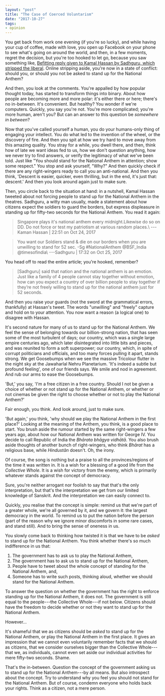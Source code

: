 ```yaml
---
layout: "post"
title: "The Case of Coerced Voluntarism"
date: "2017-10-27"
tags:
- opinion
---
```


You get back from work one evening (if you're so lucky), and while having your cup of coffee, made with love, you open up Facebook on your phone to see what's going on around the world, and then, in a few moments, regret the decision, but you're too hooked to let go, because you saw something like, [Befitting reply given to Kamal Hassan by Sadhguru, which stripped the liberal](http://theindianvoice.com/sadhguru-stripped-people-like-kamal-hassan-dont-want-stand-national-anthem/). Online stripping aside, you're now in a state of conflict: should you, or should you not be asked to stand up for the National Anthem?

And then, you look at the comments. You're appalled by how popular thought today, has started to transform things into binary. About how people are becoming more and more polar: it's either there or here; there's no in-between. It's convenient. But healthy? You wonder if we're computers. Quickly, you say you're not. You're more complicated; you're more human, aren't you? But can an answer to this question be _somewhere in between_?

Now that you've called yourself a human, you do your humans-only thing of engaging your intellect. You do what led to the invention of the wheel, or the discovery of fire. And then you spit at how we try hard to move away from this amazing quality. You stray for a while, you dwell there, and then, think how of late we want ideas fed to us, how we don't question anything, how we never try to find answers, or verify the legitimacy of what we've been told. Just like "You should stand for the National Anthem in attention; show some respect." You stop and ask yourself, "Why?" And then quickly check if there are any right-wingers ready to call you an anti-national. And then you think, 'Descent is easier, quicker, even thrilling, but in the end, it's just that: descent.' And then you look around again just to make sure.

Then, you circle back to the situation at hand: in a nutshell, Kamal Hassan tweeted about not forcing people to stand up for the National Anthem in the theatres. Sadhguru, a witty man usually, made a statement about how citizens expect the soldiers to guard the borders, but express displeasure in standing up for fifty-two seconds for the National Anthem. You read it again:

> Singapore plays it's national anthem every midnight.Likewise do so on DD. Do not force or test my patriotism at various random places.\\
---Kaman Hassan | 22:51 on Oct 24, 2017

> You want our Soldiers stand & die on our borders when you are unwilling to stand for 52 sec. -Sg #NationalAnthem @BSF_India @timesofindia\\
---Sadhguru | 17:32 on Oct 25, 2017

You head off to read the entire article; you're hooked, remember?

> \[Sadhguru\] said that nation and the national anthem is an emotion. Just like a family of 4 people cannot stay together without emotion, how can you expect a country of over billion people to stay together if they’re not freely willing to stand up for the national anthem just for 52&nbsp;seconds.

And then you raise your guards (not the sword at the grammatical errors, thankfully) at Hassan's tweet. The words "unwilling" and "freely" capture and hold on to your attention. You now want a reason (a logical one) to disagree with Hassan.

It's second nature for many of us to stand up for the National Anthem. We feel the sense of belonging towards our billion-strong nation, that has seen some of the most turbulent of days; our country, which was a single large empire centuries ago, which later disintegrated into little bits and pieces, and was reunited to form a soft superpower; our country, which, in spite of corrupt politicians and officials, and too many forces pulling it apart, stands strong. We get Goosebumps when we see the massive Tricolour flutter in the night sky at the Jawaharlal Nehru Planetarium. 'It's indeed a subtle but profound feeling', one of our friends says. We smile and nod in agreement. And rub our arms to ease the Goosebumps.

'But,' you say, 'I'm a free citizen in a free country. Should I not be given a choice of whether or not stand up for the National Anthem, or whether or not cinemas be given the right to choose whether or not to play the National Anthem?'

Fair enough, you think. And look around, just to make sure.

'But again,' you think, 'why should we play the National Anthem in the first place?' Looking at the meaning of the Anthem, you think, is a good place to start. You brush aside the rumour started by the same right-wingers a few years ago, about how our National Anthem was written for George&nbsp;IV. You decide to call Republic of India the _Bhārata bhāgya vidhātā_. You also brush aside thoughts of another bunch of right-wingers, who think _Bhārat_ has a religious base, while _Hindustān_ doesn't. Oh, the irony.

Of course, the song is nothing but a praise to all the provinces/regions of the time it was written in. It is a wish for a blessing of a good life from the _Collective Whole_. It is a wish for victory from the enemy, which is primarily whatever stands against the concept of democracy.

Sure, you're neither arrogant nor foolish to say that that's the only interpretation, but that's the interpretation we get from our limited knowledge of Sanskrit. And the interpretation we can easily connect to.

Quickly, you realise that the concept is simple: remind us that we're part of a greater whole, we're all governed by it, and we govern it: the largest democracy in the world. To remind us to put the nation before the person (part of the reason why we ignore minor discomforts in some rare cases, and stand still). And to bring the sense of oneness in us.

You slowly come back to thinking how twisted it is that we have to be _asked_ to stand up for the National Anthem. You think whether there's so much indifference in us that:

1. The government has to ask us to play the National Anthem,
2. The government has to ask us to stand up for the National Anthem,
3. People have to tweet about the whole concept of standing for the National Anthem, and,
4. Someone has to write such posts, thinking aloud, whether we should stand for the National Anthem.

To answer the question on whether the government has the right to enforce standing up for the National Anthem, it does not. The government is still equal to the people---the Collective Whole---if not below. Citizens should have the freedom to decide whether or not they want to stand up for the National Anthem.

However...

It's shameful that we as citizens should be _asked_ to stand up for the National Anthem, or play the National Anthem in the first place. It gives an impression that we cannot even voluntarily remember facts that we should as citizens, that we consider ourselves bigger than the Collective Whole---that we, as individuals, cannot even set aside our individual activities for mere fifty-two&nbsp;seconds. Shame.

That's the in-between. Question the concept of the government asking us to stand up for the National Anthem---by all means. But also introspect about the concept. Try to understand why you feel you should not stand for the National Anthem. But of course, condemn everyone who holds back your rights. Think as a citizen, not a mere person.
